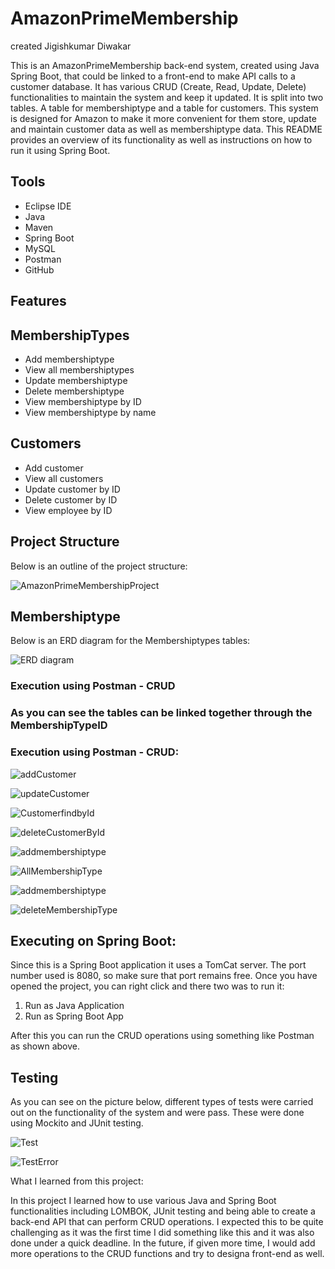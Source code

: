 # AmazonPrimeMembership

created Jigishkumar Diwakar

This is an AmazonPrimeMembership back-end system, created using Java Spring Boot, that could be linked to a front-end to make API calls to a customer database. It has various CRUD (Create, Read, Update, Delete) functionalities to maintain the system and keep it updated. It is split into two tables. A table for membershiptype and a table for customers. This system is designed for Amazon to make it more convenient for them store, update and maintain customer data as well as membershiptype data. This README provides an overview of its functionality as well as instructions on how to run it using Spring Boot.

## Tools
+ Eclipse IDE
+ Java
+ Maven
+ Spring Boot
+ MySQL
+ Postman
+  GitHub



## Features

## MembershipTypes
+ Add membershiptype
+ View all membershiptypes
+ Update membershiptype
+ Delete membershiptype
+ View membershiptype by ID
+ View membershiptype by name
## Customers
+ Add customer
+ View all customers
+ Update customer by ID
+ Delete customer by ID
+ View employee by ID

## Project Structure

Below is an outline of the project structure:

![AmazonPrimeMembershipProject](https://user-images.githubusercontent.com/72922356/198732269-a68c5d9b-f374-4675-89fb-77a724c4f9ff.jpg)

## Membershiptype

Below is an ERD diagram for the Membershiptypes tables:

![ERD diagram](https://user-images.githubusercontent.com/72922356/198735631-9a6eafab-e9fb-4cdc-9910-07387912a431.jpg)

### Execution using Postman - CRUD


### As you can see the tables can be linked together through the MembershipTypeID

###  Execution using Postman - CRUD:

![addCustomer](https://user-images.githubusercontent.com/72922356/198745349-d495ed77-0398-4d4a-bd86-519925044815.jpg)

![updateCustomer](https://user-images.githubusercontent.com/72922356/198745405-80857203-cab3-4b44-bf0b-c08641dfd3c9.jpg)

![CustomerfindbyId](https://user-images.githubusercontent.com/72922356/198745663-a1873f84-c1a4-4e37-9264-8d13a92abd25.jpg)

![deleteCustomerById](https://user-images.githubusercontent.com/72922356/198745699-6391c730-4e9c-4ff4-bd5a-57d697b30a48.jpg)

![addmembershiptype](https://user-images.githubusercontent.com/72922356/198745734-b77d895c-e0ca-4b64-9ac0-fa0558c314fe.jpg)

![AllMembershipType](https://user-images.githubusercontent.com/72922356/198745785-2428275d-582a-4411-9c2b-4cefb0779b11.jpg)


![addmembershiptype](https://user-images.githubusercontent.com/72922356/198745389-33dd227b-6c6d-4ef9-9589-8bd9135cd02a.jpg)

![deleteMembershipType](https://user-images.githubusercontent.com/72922356/198745801-83b9850e-3a3c-4abe-a54e-2279a349f694.jpg)

## Executing on Spring Boot:

Since this is a Spring Boot application it uses a TomCat server.
The port number used is 8080, so make sure that port remains free.
Once you have opened the project, you can right click and there two was to run it:
1. Run as Java Application
2. Run as Spring Boot App

After this you can run the CRUD operations using something like Postman as shown above.

## Testing


As you can see on the picture below, different types of tests were carried out on the functionality of the system and were pass.
These were done using Mockito and JUnit testing.

![Test](https://user-images.githubusercontent.com/72922356/198746673-4a3e772e-b245-4c75-a6d4-cb9d28dbc93f.jpg)

![TestError](https://user-images.githubusercontent.com/72922356/198746682-461f5617-432e-4283-942e-993c8e333be4.jpg)

What I learned from this project:

In this project I learned how to use various Java and Spring Boot functionalities including LOMBOK, JUnit testing and being able to create a back-end API that can perform CRUD operations. I expected this to be quite challenging as it was the first time I did something like this and it was also done under a quick deadline. In the future, if given more time, I would add more operations to the CRUD functions and try to designa front-end as well.






















